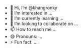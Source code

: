 - 👋 Hi, I’m @khangronky
- 👀 I’m interested in ...
- 🌱 I’m currently learning ...
- 💞️ I’m looking to collaborate on ...
- 📫 How to reach me ...
- 😄 Pronouns: ...
- ⚡ Fun fact: ...

<!---
khangronky/khangronky is a ✨ special ✨ repository because its `README.md` (this file) appears on your GitHub profile.
You can click the Preview link to take a look at your changes.
--->

